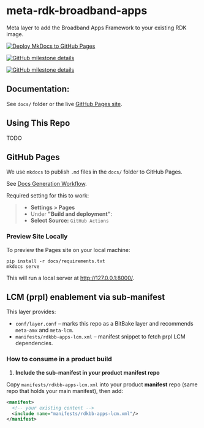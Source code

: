 # meta-rdk-broadband-apps
Meta layer to add the Broadband Apps Framework to your existing RDK image.

[![Deploy MkDocs to GitHub Pages](https://github.com/rdkcentral/meta-rdk-broadband-apps/actions/workflows/deploy_docs.yml/badge.svg)](https://github.com/rdkcentral/meta-rdk-broadband-apps/actions/workflows/deploy_docs.yml)

[![GitHub milestone details](https://img.shields.io/github/milestones/progress-percent/rdkcentral/meta-rdk-broadband-apps/2)](https://github.com/rdkcentral/meta-rdk-broadband-apps/milestone/2)

[![GitHub milestone details](https://img.shields.io/github/milestones/progress-percent/rdkcentral/meta-rdk-broadband-apps/1)](https://github.com/rdkcentral/meta-rdk-broadband-apps/milestone/1)


## Documentation:
See `docs/` folder or the live [GitHub Pages site](https://rdkcentral.github.io/meta-rdk-broadband-apps/).


## Using This Repo
TODO

## GitHub Pages
We use `mkdocs` to publish `.md` files in the `docs/` folder to GitHub Pages.

See [Docs Generation Workflow](.github/workflows/deploy_docs.yml).

Required setting for this to work:
> * __Settings > Pages__
> * Under __"Build and deployment"__:
> * __Select Source:__ `GitHub Actions`

### Preview Site Locally
To preview the Pages site on your local machine:
```
pip install -r docs/requirements.txt
mkdocs serve
```
This will run a local server at http://127.0.0.1:8000/.



## LCM (prpl) enablement via sub-manifest

This layer provides:
- `conf/layer.conf` – marks this repo as a BitBake layer and recommends `meta-amx` and `meta-lcm`.
- `manifests/rdkbb-apps-lcm.xml` – manifest snippet to fetch prpl LCM dependencies.

### How to consume in a product build

1. **Include the sub-manifest in your product manifest repo**

Copy `manifests/rdkbb-apps-lcm.xml` into your product **manifest** repo (same repo that holds your main manifest), then add:

```xml
<manifest>
  <!-- your existing content -->
  <include name="manifests/rdkbb-apps-lcm.xml"/>
</manifest>

